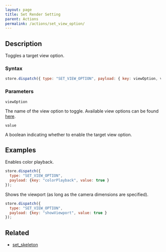 ```yaml
---
layout: page
title: Set Render Setting
parent: Actions
permalink: /actions/set_view_option/
---
```


## Description

Toggles a target view option.

### Syntax

```js
store.dispatch({ type: "SET_VIEW_OPTION", payload: { key: viewOption, value } });
```

### Parameters

`viewOption`

The name of the view option to toggle. Available view options can be found [here](../External/view_options.json).

`value`

A boolean indicating whether to enable the target view option.

## Examples

Enables color playback.

```js
store.dispatch({
  type: "SET_VIEW_OPTION",
  payload: {key: "colorPlayback", value: true }
});
```

Shows the viewport (as long as the camera dimensions are specified).

```js
store.dispatch({
  type: "SET_VIEW_OPTION",
  payload: {key: "showViewport", value: true }
});
```

## Related

- [set_skeleton](./set_skeleton.md)
